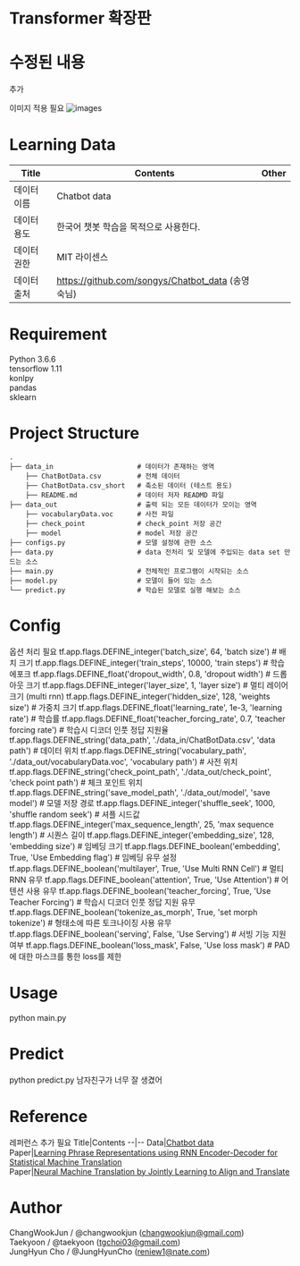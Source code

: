 # Transformer 확장판


# 수정된 내용
추가

이미지 적용 필요
![images](images/seq2seq.png)  


# Learning Data
Title|Contents|Other
--|--|--
데이터 이름|Chatbot data
데이터 용도|한국어 챗봇  학습을 목적으로 사용한다.
데이터 권한|MIT 라이센스
데이터 출처|https://github.com/songys/Chatbot_data (송영숙님)

# Requirement
Python 3.6.6   
tensorflow 1.11   
konlpy   
pandas   
sklearn   

# Project Structure
    .
    ├── data_in                     # 데이터가 존재하는 영역
        ├── ChatBotData.csv         # 전체 데이터
        ├── ChatBotData.csv_short   # 축소된 데이터 (테스트 용도)
        ├── README.md               # 데이터 저자 READMD 파일
    ├── data_out                    # 출력 되는 모든 데이터가 모이는 영역
        ├── vocabularyData.voc      # 사전 파일
        ├── check_point             # check_point 저장 공간
        ├── model                   # model 저장 공간
    ├── configs.py                  # 모델 설정에 관한 소스
    ├── data.py                     # data 전처리 및 모델에 주입되는 data set 만드는 소스
    ├── main.py                     # 전체적인 프로그램이 시작되는 소스
    ├── model.py                    # 모델이 들어 있는 소스
    └── predict.py                  # 학습된 모델로 실행 해보는 소스      
   

# Config
옵션 처리 필요
tf.app.flags.DEFINE_integer('batch_size', 64, 'batch size') # 배치 크기
tf.app.flags.DEFINE_integer('train_steps', 10000, 'train steps') # 학습 에포크
tf.app.flags.DEFINE_float('dropout_width', 0.8, 'dropout width') # 드롭아웃 크기
tf.app.flags.DEFINE_integer('layer_size', 1, 'layer size') # 멀티 레이어 크기 (multi rnn)
tf.app.flags.DEFINE_integer('hidden_size', 128, 'weights size') # 가중치 크기
tf.app.flags.DEFINE_float('learning_rate', 1e-3, 'learning rate') # 학습률
tf.app.flags.DEFINE_float('teacher_forcing_rate', 0.7, 'teacher forcing rate') # 학습시 디코더 인풋 정답 지원율
tf.app.flags.DEFINE_string('data_path', './data_in/ChatBotData.csv', 'data path') #  데이터 위치
tf.app.flags.DEFINE_string('vocabulary_path', './data_out/vocabularyData.voc', 'vocabulary path') # 사전 위치
tf.app.flags.DEFINE_string('check_point_path', './data_out/check_point', 'check point path') # 체크 포인트 위치
tf.app.flags.DEFINE_string('save_model_path', './data_out/model', 'save model') # 모델 저장 경로
tf.app.flags.DEFINE_integer('shuffle_seek', 1000, 'shuffle random seek') # 셔플 시드값
tf.app.flags.DEFINE_integer('max_sequence_length', 25, 'max sequence length') # 시퀀스 길이
tf.app.flags.DEFINE_integer('embedding_size', 128, 'embedding size') # 임베딩 크기
tf.app.flags.DEFINE_boolean('embedding', True, 'Use Embedding flag') # 임베딩 유무 설정
tf.app.flags.DEFINE_boolean('multilayer', True, 'Use Multi RNN Cell') # 멀티 RNN 유무
tf.app.flags.DEFINE_boolean('attention', True, 'Use Attention') #  어텐션 사용 유무
tf.app.flags.DEFINE_boolean('teacher_forcing', True, 'Use Teacher Forcing') # 학습시 디코더 인풋 정답 지원 유무
tf.app.flags.DEFINE_boolean('tokenize_as_morph', True, 'set morph tokenize') # 형태소에 따른 토크나이징 사용 유무
tf.app.flags.DEFINE_boolean('serving', False, 'Use Serving') #  서빙 기능 지원 여부
tf.app.flags.DEFINE_boolean('loss_mask', False, 'Use loss mask') # PAD에 대한 마스크를 통한 loss를 제한 

# Usage
python main.py

# Predict
python predict.py 남자친구가 너무 잘 생겼어

# Reference
레퍼런스 추가 필요 
Title|Contents
--|--
Data|[Chatbot data](https://github.com/songys/Chatbot_data)  
Paper|[Learning Phrase Representations using RNN Encoder-Decoder for Statistical Machine Translation](https://arxiv.org/pdf/1406.1078.pdf)  
Paper|[Neural Machine Translation by Jointly Learning to Align and Translate](https://arxiv.org/abs/1409.0473.pdf)

# Author
ChangWookJun / @changwookjun (changwookjun@gmail.com)  
Taekyoon  / @taekyoon (tgchoi03@gmail.com)  
JungHyun Cho  / @JungHyunCho (reniew1@nate.com)  
